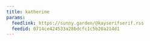 ```yaml
---
title: katherine
params:
  feedlink: https://sunny.garden/@kayserifserif.rss
  feedid: 0714ce424533a28bdcfc1c5b20a214d1
---
```

